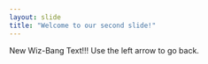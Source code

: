 ```yaml
---
layout: slide
title: "Welcome to our second slide!"
---
```

New Wiz-Bang Text!!!
Use the left arrow to go back.

